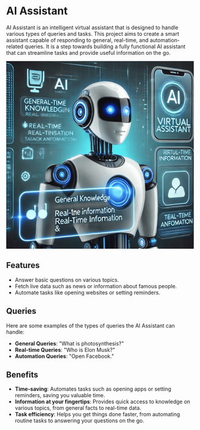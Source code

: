 # AI Assistant

AI Assistant is an intelligent virtual assistant that is designed to handle various types of queries and tasks. This project aims to create a smart assistant capable of responding to general, real-time, and automation-related queries. It is a step towards building a fully functional AI assistant that can streamline tasks and provide useful information on the go.

![AI Assistant Preview](Image/up.png)

## Features

- Answer basic questions on various topics.
- Fetch live data such as news or information about famous people.
- Automate tasks like opening websites or setting reminders.

## Queries

Here are some examples of the types of queries the AI Assistant can handle:

- **General Queries**: "What is photosynthesis?"
- **Real-time Queries**: "Who is Elon Musk?"
- **Automation Queries**: "Open Facebook."

## Benefits

- **Time-saving**: Automates tasks such as opening apps or setting reminders, saving you valuable time.
- **Information at your fingertips**: Provides quick access to knowledge on various topics, from general facts to real-time data.
- **Task efficiency**: Helps you get things done faster, from automating routine tasks to answering your questions on the go.

